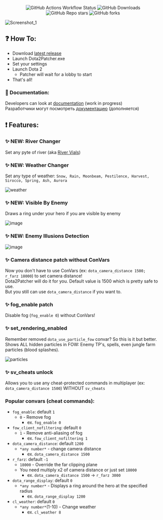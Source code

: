 <p align="center">
    <img src="https://img.shields.io/github/actions/workflow/status/Wolf49406/Dota2Patcher/msbuild.yml?style=for-the-badge&logo=appveyor" alt="GitHub Actions Workflow Status">
    <img src="https://img.shields.io/github/downloads/Wolf49406/Dota2Patcher/total?style=for-the-badge&logo=appveyor" alt="GitHub Downloads">
    <img src="https://img.shields.io/github/stars/Wolf49406/Dota2Patcher?style=for-the-badge&logo=appveyor" alt="GitHub Repo stars">
    <img src="https://img.shields.io/github/forks/Wolf49406/Dota2Patcher?style=for-the-badge&logo=appveyor" alt="GitHub forks">
</p>

![Screenshot_1](https://github.com/user-attachments/assets/4d5d5d69-e3e5-4b6b-8ee3-b35683bc7e64)

## ❓ How To:
* Download [latest release](https://github.com/Wolf49406/Dota2Patcher/releases/latest)
* Launch Dota2Patcher.exe
* Set your settings
* Launch Dota 2
	* Patcher will wait for a lobby to start
* That's all!

### 🧾 Documentation:  

Developers can look at [documentation](https://wolf49406.github.io/Dota2Patcher/) (work in progress)  
Разработчики могут посмотреть [документацию](https://wolf49406.github.io/Dota2Patcher/) (дополняется)  

## ❗ Features:

### ✨ NEW: River Changer
Set any pyte of river (aka [River Vials](https://dota2.fandom.com/wiki/River_Vials))

### ✨ NEW: Weather Changer
Set any type of weather: `Snow, Rain, Moonbeam, Pestilence, Harvest, Sirocco, Spring, Ash, Aurora`  

![weather](https://github.com/user-attachments/assets/54b801b6-eb5a-427b-abce-f3268780d759)

### ✨ NEW: Visible By Enemy  
Draws a ring under your hero if you are visible by enemy

![image](https://github.com/user-attachments/assets/051de205-f4fb-440b-b04a-81db3c65bca6)

### ✨ NEW: Enemy Illusions Detection

![image](https://github.com/user-attachments/assets/68fd753a-8f16-439f-9bfa-54542169a9a9)

### ✨ Camera distance patch without ConVars
Now you don't have to use ConVars (ex: `dota_camera_distance 1500; r_farz 18000`) to set camera distance!  
Dota2Patcher will do it for you. Default value is 1500 which is pretty safe to use.  
But you still can use `dota_camera_distance` if you want to.

### ✨ fog_enable patch
Disable fog (`fog_enable 0`) without ConVars!

### ✨ set_rendering_enabled
Remember removed `dota_use_particle_fow` convar? So this is it but better.  
Shows ALL hidden particles in FOW: Enemy TP's, spells, even jungle farm particles (blood splashes).  

![particles](https://i.ibb.co/L08kLBZ/photo-2025-01-04-23-41-17.jpg)

### ✨ sv_cheats unlock
Allows you to use any cheat-protected commands in multiplayer (ex: `dota_camera_distance 1500`) WITHOUT `sv_cheats`

### Popular convars (cheat commands):
* `fog_enable`: default `1`
	* `0` - Remove fog
		* ex. `fog_enable 0`
* `fow_client_nofiltering`: default `0`
	* `1` - Remove anti-aliasing of fog
		* ex. `fow_client_nofiltering 1`
* `dota_camera_distance`: default `1200`
	* `*any number*` - change camera distance
		* ex. `dota_camera_distance 1500`
* `r_farz`: default `-1`
	* `18000` - Override the far clipping plane
	* You need multiply x2 of camera distance or just set `18000`
		* ex. `dota_camera_distance 1500` -> `r_farz 3000`
* `dota_range_display`: default `0`
	* `*any number*` - Displays a ring around the hero at the specified radius
		* ex. `dota_range_display 1200`
* `cl_weather`: default `0`
	* `*any number*`(1-10) - Change weather
		* ex. `cl_weather 8`

